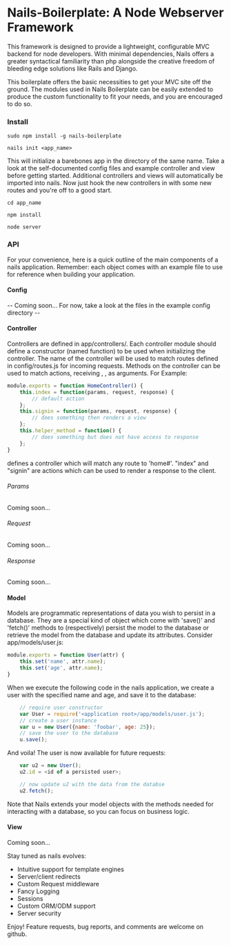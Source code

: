 # Nails-Boilerplate: A Node Webserver Framework

This framework is designed to provide a lightweight, configurable MVC backend
for node developers.  With minimal dependencies, Nails offers a greater syntactical
familiarity than php alongside the creative freedom of bleeding edge solutions
like Rails and Django.

This boilerplate offers the basic necessities to get your MVC site off the ground.
The modules used in Nails Boilerplate can be easily extended to produce the custom
functionality to fit your needs, and you are encouraged to do so.

### Install

```
sudo npm install -g nails-boilerplate

nails init <app_name>
```

This will initialize a barebones app in the directory of the same name.  Take a
look at the self-documented config files and example controller and view before
getting started.  Additional controllers and views will automatically be imported
into nails.  Now just hook the new controllers in with some new routes and you're
off to a good start.

```
cd app_name

npm install

node server
```

### API

For your convenience, here is a quick outline of the main components of a nails application.
Remember: each object comes with an example file to use for reference when building your application.

#### Config

-- Coming soon... For now, take a look at the files in the example config directory --

#### Controller

Controllers are defined in app/controllers/. Each controller module should define a constructor (named function)
to be used when initializing the controller. The name of the controller will be used to match routes defined in
config/routes.js for incoming requests.  Methods on the controller can be used to match actions, receiving <params>,
<request>, <response> as arguments. For Example:
    
``` js
module.exports = function HomeController() {
    this.index = function(params, request, response) {
        // default action
    };
    this.signin = function(params, request, response) {
        // does something then renders a view
    };
    this.helper_method = function() {
        // does something but does not have access to response
    };
}
```

defines a controller which will match any route to 'home#<action>'. "index" and "signin" are actions which
can be used to render a response to the client.

###### Params
Coming soon...

###### Request
Coming soon...

###### Response
Coming soon...

#### Model

Models are programmatic representations of data you wish to persist in a database.  They are a special kind of object which
come with 'save()' and 'fetch()' methods to (respectively) persist the model to the database or retrieve the model from the database and update
its attributes. Consider app/models/user.js:

``` js
module.exports = function User(attr) {
    this.set('name', attr.name);
    this.set('age', attr.name);
}
```

When we execute the following code in the nails application, we create a user with the specified name and age, and save it to the database:

``` js
    // require user constructor
    var User = require('<application root>/app/models/user.js');
    // create a user instance
    var u = new User({name: 'foobar', age: 25});
    // save the user to the database
    u.save();
```

And voila! The user is now available for future requests:

``` js
    var u2 = new User();
    u2.id = <id of a persisted user>;

    // now update u2 with the data from the databse
    u2.fetch();
```
    
Note that Nails extends your model objects with the methods needed for interacting with a database, so
you can focus on business logic.

#### View
Coming soon...

Stay tuned as nails evolves:

* Intuitive support for template engines
* Server/client redirects
* Custom Request middleware
* Fancy Logging
* Sessions
* Custom ORM/ODM support
* Server security

Enjoy! Feature requests, bug reports, and comments are welcome on github.
